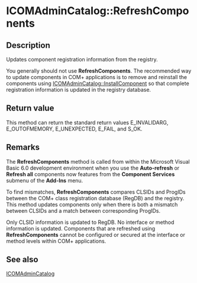 # ICOMAdminCatalog::RefreshComponents

## Description

Updates component registration information from the registry.

You generally should not use **RefreshComponents**. The recommended way to update components in COM+ applications is to remove and reinstall the components using [ICOMAdminCatalog::InstallComponent](https://learn.microsoft.com/windows/desktop/api/comadmin/nf-comadmin-icomadmincatalog-installcomponent) so that complete registration information is updated in the registry database.

## Return value

This method can return the standard return values E_INVALIDARG, E_OUTOFMEMORY, E_UNEXPECTED, E_FAIL, and S_OK.

## Remarks

The **RefreshComponents** method is called from within the Microsoft Visual Basic 6.0 development environment when you use the **Auto-refresh** or **Refresh all** components now features from the **Component Services** submenu of the **Add-Ins** menu.

To find mismatches, **RefreshComponents** compares CLSIDs and ProgIDs between the COM+ class registration database (RegDB) and the registry. This method updates components only when there is both a mismatch between CLSIDs and a match between corresponding ProgIDs.

Only CLSID information is updated to RegDB. No interface or method information is updated. Components that are refreshed using **RefreshComponents** cannot be configured or secured at the interface or method levels within COM+ applications.

## See also

[ICOMAdminCatalog](https://learn.microsoft.com/windows/desktop/api/comadmin/nn-comadmin-icomadmincatalog)